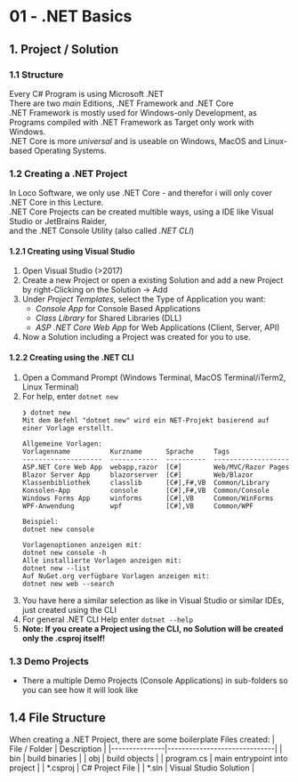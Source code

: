 # 01 - .NET Basics

## 1. Project / Solution

### 1.1 Structure
Every C# Program is using Microsoft .NET<br>
There are two *main* Editions, .NET Framework and .NET Core<br>
.NET Framework is mostly used for Windows-only Development, as Programs
compiled with .NET Framework as Target only work with Windows. <br>
.NET Core is more *universal* and is useable on Windows, MacOS and Linux-based Operating Systems.

### 1.2 Creating a .NET Project
In Loco Software, we only use .NET Core - and therefor i will only cover .NET Core in this Lecture. <br>
.NET Core Projects can be created multible ways, using a IDE like Visual Studio or JetBrains Raider,<br>
and the .NET Console Utility (also called *.NET CLI*)
#### 1.2.1 Creating using Visual Studio
1. Open Visual Studio (>2017)
2. Create a new Project or open a existing Solution and add a new Project by right-Clicking on the Solution -> Add
3. Under *Project Templates*, select the Type of Application you want:
    - *Console App* for Console Based Applications
    - *Class Library* for Shared Libraries (DLL)
    - *ASP .NET Core Web App* for Web Applications (Client, Server, API)
4. Now a Solution including a Project was created for you to use. 

#### 1.2.2 Creating using the .NET CLI
1. Open a Command Prompt (Windows Terminal, MacOS Terminal/iTerm2, Linux Terminal)
2. For help, enter `dotnet new`
    ```
    ❯ dotnet new
    Mit dem Befehl "dotnet new" wird ein NET-Projekt basierend auf einer Vorlage erstellt.

    Allgemeine Vorlagen:
    Vorlagenname          Kurzname      Sprache     Tags
    --------------------  ------------  ----------  -------------------
    ASP.NET Core Web App  webapp,razor  [C#]        Web/MVC/Razor Pages
    Blazor Server App     blazorserver  [C#]        Web/Blazor
    Klassenbibliothek     classlib      [C#],F#,VB  Common/Library
    Konsolen-App          console       [C#],F#,VB  Common/Console
    Windows Forms App     winforms      [C#],VB     Common/WinForms
    WPF-Anwendung         wpf           [C#],VB     Common/WPF

    Beispiel:
    dotnet new console

    Vorlagenoptionen anzeigen mit:
    dotnet new console -h
    Alle installierte Vorlagen anzeigen mit:
    dotnet new --list
    Auf NuGet.org verfügbare Vorlagen anzeigen mit:
    dotnet new web --search
    ```
3. You have here a similar selection as like in Visual Studio or similar IDEs, just created using the CLI
4. For general .NET CLI Help enter `dotnet --help`
5. **Note: If you create a Project using the CLI, no Solution will be created only the .csproj itself!**

### 1.3 Demo Projects
- There a multiple Demo Projects (Console Applications) in sub-folders so you can see how it will look like

## 1.4 File Structure
When creating a .NET Project, there are some boilerplate Files created:
| File / Folder | Description                  |
|---------------|------------------------------|
| bin           | build binaries               |
| obj           | build objects                |
| program.cs    | main entrypoint into project |
| *.csproj      | C# Project File              |
| *.sln         | Visual Studio Solution       |